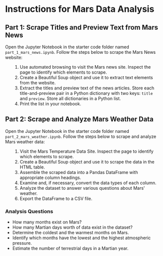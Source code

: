 <!DOCTYPE html>
<body>
    <h1>Instructions for Mars Data Analysis</h1>
    <h2>Part 1: Scrape Titles and Preview Text from Mars News</h2>
    <p>Open the Jupyter Notebook in the starter code folder named <code>part_1_mars_news.ipynb</code>. Follow the steps below to scrape the Mars News website:</p>
    <ul>
    <ol>
        <li>Use automated browsing to visit the Mars news site. Inspect the page to identify which elements to scrape.</li>
        <li>Create a Beautiful Soup object and use it to extract text elements from the website.</li>
        <li>Extract the titles and preview text of the news articles. Store each title-and-preview pair in a Python dictionary with two keys: <code>title</code> and <code>preview</code>. Store all dictionaries in a Python list.</li>
        <li>Print the list in your notebook.</li>
    <ol>
    </ul>
    <h2>Part 2: Scrape and Analyze Mars Weather Data</h2>
    <p>Open the Jupyter Notebook in the starter code folder named <code>part_2_mars_weather.ipynb</code>. Follow the steps below to scrape and analyze Mars weather data:</p>
    <ul>
        <ol>
        <li>Visit the Mars Temperature Data Site. Inspect the page to identify which elements to scrape.</li>
        <li>Create a Beautiful Soup object and use it to scrape the data in the HTML table.</li>
        <li>Assemble the scraped data into a Pandas DataFrame with appropriate column headings.</li>
        <li>Examine and, if necessary, convert the data types of each column.</li>
        <li>Analyze the dataset to answer various questions about Mars' weather.</li>
        <li>Export the DataFrame to a CSV file.</li>
        <ol>
    </ul>
    <h3>Analysis Questions</h3>
    <ul>
        <li>How many months exist on Mars?</li>
        <li>How many Martian days worth of data exist in the dataset?</li>
        <li>Determine the coldest and the warmest months on Mars.</li>
        <li>Identify which months have the lowest and the highest atmospheric pressure.</li>
        <li>Estimate the number of terrestrial days in a Martian year.</li>
    </ul>

</body>
</html>
